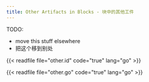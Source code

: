 ```yaml
---
title: Other Artifacts in Blocks - 块中的其他工件
---
```


TODO:

- move this stuff elsewhere
- 把这个移到别处


{{< readfile file="other.id" code="true" lang="go" >}}

{{< readfile file="other.go" code="true" lang="go" >}}


